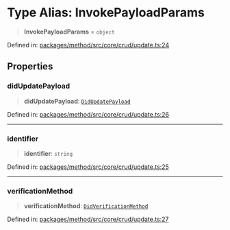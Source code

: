 # Type Alias: InvokePayloadParams

> **InvokePayloadParams** = `object`

Defined in: [packages/method/src/core/crud/update.ts:24](https://github.com/dcdpr/did-btcr2-js/blob/4a717493e735221d072999f212891939f4de3f23/packages/method/src/core/crud/update.ts#L24)

## Properties

### didUpdatePayload

> **didUpdatePayload**: [`DidUpdatePayload`](../../common/interfaces/DidUpdatePayload.md)

Defined in: [packages/method/src/core/crud/update.ts:26](https://github.com/dcdpr/did-btcr2-js/blob/4a717493e735221d072999f212891939f4de3f23/packages/method/src/core/crud/update.ts#L26)

***

### identifier

> **identifier**: `string`

Defined in: [packages/method/src/core/crud/update.ts:25](https://github.com/dcdpr/did-btcr2-js/blob/4a717493e735221d072999f212891939f4de3f23/packages/method/src/core/crud/update.ts#L25)

***

### verificationMethod

> **verificationMethod**: [`DidVerificationMethod`](../classes/DidVerificationMethod.md)

Defined in: [packages/method/src/core/crud/update.ts:27](https://github.com/dcdpr/did-btcr2-js/blob/4a717493e735221d072999f212891939f4de3f23/packages/method/src/core/crud/update.ts#L27)
